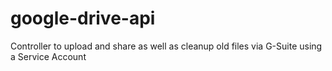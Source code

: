 # google-drive-api
Controller to upload and share as well as cleanup old files via G-Suite using a Service Account
